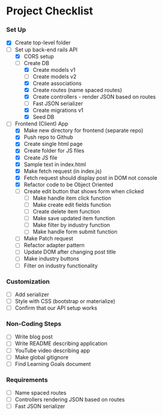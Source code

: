 # Project Checklist

### Set Up
- [x] Create top-level folder
- [ ] Set up back-end rails API
  - [x] CORS setup
  - [ ] Create DB
    - [x] Create models v1
    - [ ] Create models v2
    - [x] Create associations
    - [x] Create routes (name spaced routes)
    - [x] Create controllers - render JSON based on routes
    - [ ] Fast JSON serializer
    - [x] Create migrations v1
    - [x] Seed DB
- [ ] Frontend (Client) App
  - [x] Make new directory for frontend (separate repo)
  - [x] Push repo to Github
  - [x] Create single html page
  - [x] Create folder for JS files
  - [x] Create JS file
  - [x] Sample text in index.html
  - [x] Make fetch request (in index.js)
  - [x] Fetch request should display post in DOM not console
  - [x] Refactor code to be Object Oriented 
  - [ ] Create edit button that shows form when clicked
      - [ ] Make handle item click function
      - [ ] Make create edit fields function
      - [ ] Create delete item function
      - [ ] Make save updated item function 
      - [ ] Make filter by industry function 
      - [ ] Make handle form submit function 
  - [ ] Make Patch request
  - [ ] Refactor adapter pattern
  - [ ] Update DOM after changing post title
  - [ ] Make industry buttons 
  - [ ] Filter on industry functionality

### Customization
- [ ] Add serializer
- [ ] Style with CSS (bootstrap or materialize)
- [ ] Confirm that our API setup works

### Non-Coding Steps
- [ ] Write blog post
- [ ] Write README describing application
- [ ] YouTube video describing app
- [ ] Make global gitignore
- [ ] Find Learning Goals document

### Requirements
- [ ] Name spaced routes
- [ ] Controllers rendering JSON based on routes
- [ ] Fast JSON serializer
